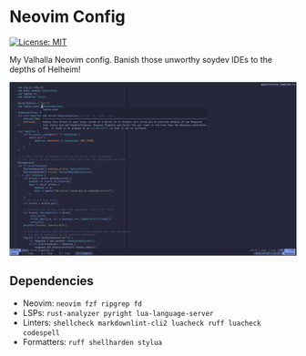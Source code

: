 # Neovim Config

[![License: MIT](https://img.shields.io/badge/License-MIT-yellow.svg)](https://opensource.org/licenses/MIT)

My Valhalla Neovim config.
Banish those unworthy soydev IDEs to the depths of Helheim!

![Screenshot](./screenshot.jpg)

## Dependencies

- Neovim: `neovim fzf ripgrep fd`
- LSPs: `rust-analyzer pyright lua-language-server`
- Linters: `shellcheck markdownlint-cli2 luacheck ruff luacheck codespell`
- Formatters: `ruff shellharden stylua`
